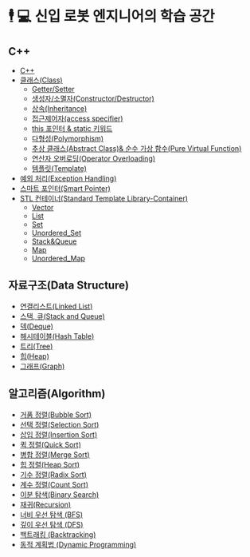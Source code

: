#  🕴 💻 신입 로봇 엔지니어의 학습 공간

## C++
  - [C++](https://github.com/Chan647/C-Study/blob/main/C%2B%2B/c%2B%2B_view.md)
  - [클래스(Class)](https://github.com/Chan647/Robotics-Learning-Space/blob/main/C%2B%2B/c%2B%2B_class.md)
    - [Getter/Setter](https://github.com/Chan647/Robotics-Learning-Space/blob/main/C%2B%2B/c%2B%2B_getter_setter.md)
    - [생성자/소멸자(Constructor/Destructor)](https://github.com/Chan647/Robotics-Learning-Space/blob/main/C%2B%2B/c%2B%2B_constructors.md)
    - [상속(Inheritance)](https://github.com/Chan647/Robotics-Learning-Space/blob/main/C%2B%2B/c%2B%2B_inheritance.md)
    - [접근제어자(access specifier)](https://github.com/Chan647/Robotics-Learning-Space/blob/main/C%2B%2B/c%2B%2B_access_specifiers.md)
    - [this 포인터 & static 키워드](https://github.com/Chan647/Robotics-Learning-Space/blob/main/C%2B%2B/c%2B%2B_this_static.md)
    - [다형성(Polymorphism)](https://github.com/Chan647/Robotics-Learning-Space/blob/main/C%2B%2B/c%2B%2B_polymorphism.md)
    - [추상 클래스(Abstract Class)& 순수 가상 함수(Pure Virtual Function)](https://github.com/Chan647/Robotics-Learning-Space/blob/main/C%2B%2B/c%2B%2B_abstract_class_pure_virtual_function.md)
    - [연산자 오버로딩(Operator Overloading)](https://github.com/Chan647/Robotics-Learning-Space/blob/main/C%2B%2B/c%2B%2B_operator_overloading.md)
    - [템플릿(Template)](https://github.com/Chan647/Robotics-Learning-Space/blob/main/C%2B%2B/c%2B%2B_template.md)
  - [예외 처리(Exception Handling)](https://github.com/Chan647/Robotics-Learning-Space/blob/main/C%2B%2B/c%2B%2B_exception_handling.md)
  - [스마트 포인터(Smart Pointer)](https://github.com/Chan647/Robotics-Learning-Space/blob/main/C%2B%2B/c%2B%2B_smart_pointer.md)
  - [STL 컨테이너(Standard Template Library-Container)](https://github.com/Chan647/Robotics-Learning-Space/blob/main/C%2B%2B/c%2B%2B_stl.md)
    - [Vector](https://github.com/Chan647/Robotics-Learning-Space/blob/main/C%2B%2B/c%2B%2B_vector.md)
    - [List](https://github.com/Chan647/Robotics-Learning-Space/blob/main/C%2B%2B/c%2B%2B_stl_list.md)
    - [Set](https://github.com/Chan647/Robotics-Learning-Space/blob/main/C%2B%2B/c%2B%2B_stl_set.md)
    - [Unordered_Set](https://github.com/Chan647/Robotics-Learning-Space/blob/main/C%2B%2B/c%2B%2B_stl_unordered_set.md)
    - [Stack&Queue](https://github.com/Chan647/Robotics-Learning-Space/blob/main/C%2B%2B/c%2B%2B_stl_stack_queue.md)
    - [Map](https://github.com/Chan647/Robotics-Learning-Space/blob/main/C%2B%2B/c%2B%2B_stl_map.md)
    - [Unordered_Map](https://github.com/Chan647/Robotics-Learning-Space/blob/main/C%2B%2B/c%2B%2B_stl_unordered_map.md)
    
  
## 자료구조(Data Structure)
  - [연결리스트(Linked List)](https://github.com/Chan647/C-Study/blob/main/data%20strtcure/linked_list.md)  
  - [스택, 큐(Stack and Queue)](https://github.com/Chan647/C-Study/blob/main/data%20strtcure/stack_queue.md)  
  - [덱(Deque)](https://github.com/Chan647/C-Study/blob/main/data%20strtcure/deque.md)  
  - [해시테이블(Hash Table)](https://github.com/Chan647/C-Study/blob/main/data%20strtcure/hash_table.md)  
  - [트리(Tree)](https://github.com/Chan647/C-Study/blob/main/data%20strtcure/tree.md)  
  - [힙(Heap)](https://github.com/Chan647/C-Study/blob/main/data%20strtcure/heap.md)  
  - [그래프(Graph)](https://github.com/Chan647/C-Study/blob/main/data%20strtcure/Graph.md)  


## 알고리즘(Algorithm)
  - [거품 정렬(Bubble Sort)]()
  - [선택 정렬(Selection Sort)]()
  - [삽입 정렬(Insertion Sort)]()
  - [퀵 정렬(Quick Sort)]()
  - [병합 정렬(Merge Sort)]()
  - [힙 정렬(Heap Sort)]()
  - [기수 정렬(Radix Sort)]()
  - [계수 정렬(Count Sort)]()
  - [이분 탐색(Binary Search)]()
  - [재귀(Recursion)]()
  - [너비 우선 탐색 (BFS)]()
  - [깊이 우선 탐색 (DFS)]()
  - [백트래킹 (Backtracking)]()
  - [동적 계획법 (Dynamic Programming)]()
